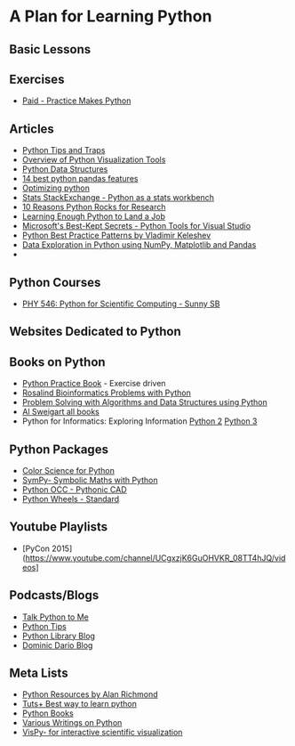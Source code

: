 # A Plan for Learning Python

## Basic Lessons

## Exercises
- [Paid - Practice Makes Python](https://store.lerner.co.il/practice-makes-python-complete-package-7814c8cd-c30c-4fd2-870b-83036a8e7230)

## Articles
- [Python Tips and Traps](https://www.airpair.com/python/posts/python-tips-and-traps)
- [Overview of Python Visualization Tools](http://pbpython.com/visualization-tools-1.html)
- [Python Data Structures](http://kmike.ru/python-data-structures/)
- [14 best python pandas features](http://dataconomy.com/2015/03/14-best-python-pandas-features/)
- [Optimizing python](https://www.airpair.com/python/posts/optimizing-python-code)
- [Stats StackExchange - Python as a stats workbench](https://stats.stackexchange.com/questions/1595/python-as-a-statistics-workbench)
- [10 Reasons Python Rocks for Research](http://www.stat.washington.edu/~hoytak/blog/whypython.html)
- [Learning Enough Python to Land a Job](https://insights.dice.com/2015/06/11/learning-enough-python-to-land-a-job/)
- [Microsoft's Best-Kept Secrets - Python Tools for Visual Studio](http://www.hanselman.com/blog/OneOfMicrosoftsBestKeptSecretsPythonToolsForVisualStudioPTVS.aspx)
- [Python Best Practice Patterns by Vladimir Keleshev](http://stevenloria.com/python-best-practice-patterns-by-vladimir-keleshev-notes/)
- [Data Exploration in Python using NumPy, Matplotlib and Pandas](https://www.analyticsvidhya.com/blog/2015/04/comprehensive-guide-data-exploration-sas-using-python-numpy-scipy-matplotlib-pandas/)
- 

## Python Courses
- [PHY 546: Python for Scientific Computing - Sunny SB](http://bender.astro.sunysb.edu/classes/python-science/)

## Websites Dedicated to Python

## Books on Python
- [Python Practice Book](http://anandology.com/python-practice-book/index.html) - Exercise driven
- [Rosalind Bioinformatics Problems with Python](http://rosalind.info/problems/locations/)
- [Problem Solving with Algorithms and Data Structures using Python](http://interactivepython.org/runestone/static/pythonds/index.html)
- [Al Sweigart all books](http://inventwithpython.com/)
- Python for Informatics: Exploring Information [Python 2](http://www.pythonlearn.com/) [Python 3](https://www.py4e.com/)

## Python Packages
- [Color Science for Python](http://www.colorpipe.org/colour-science-for-python/)
- [SymPy- Symbolic Maths with Python](http://www.sympy.org/en/index.html)
- [Python OCC - Pythonic CAD](http://www.pythonocc.org/)
- [Python Wheels - Standard](https://pythonwheels.com/)

## Youtube Playlists
- [PyCon 2015](https://www.youtube.com/channel/UCgxzjK6GuOHVKR_08TT4hJQ/videos]

## Podcasts/Blogs
- [Talk Python to Me](https://talkpython.fm/)
- [Python Tips](https://pythontips.com/)
- [Python Library Blog](http://www.blog.pythonlibrary.org/)
- [Dominic Dario Blog](http://doda.co/)

## Meta Lists
- [Python Resources by Alan Richmond](https://python.zeef.com/alan.richmond)
- [Tuts+ Best way to learn python](https://code.tutsplus.com/articles/the-best-way-to-learn-python--net-26288)
- [Python Books](https://pythonbooks.revolunet.com/)
- [Various Writings on Python](http://hplgit.github.io/)
- [VisPy- for interactive scientific visualization](http://vispy.org/)
